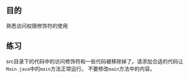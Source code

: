 ## 目的
熟悉访问权限修饰符的使用

## 练习
src目录下的代码中的访问修饰符和一些代码被移除掉了。请添加合适的代码让`Main.java`中的`main`方法正常运行。
不要修改`main`方法中的内容。